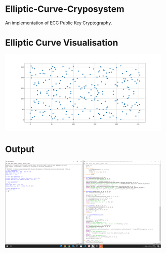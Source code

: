 # Elliptic-Curve-Cryposystem
An implementation of ECC Public Key Cryptography.

# Elliptic Curve Visualisation
![alt-text](https://github.com/Somu1234/Elliptic-Curve-Cryposystem/blob/main/Output/ECC.png)

# Output
![alt-text](https://github.com/Somu1234/Elliptic-Curve-Cryposystem/blob/main/Output/ECC_Output.PNG)
